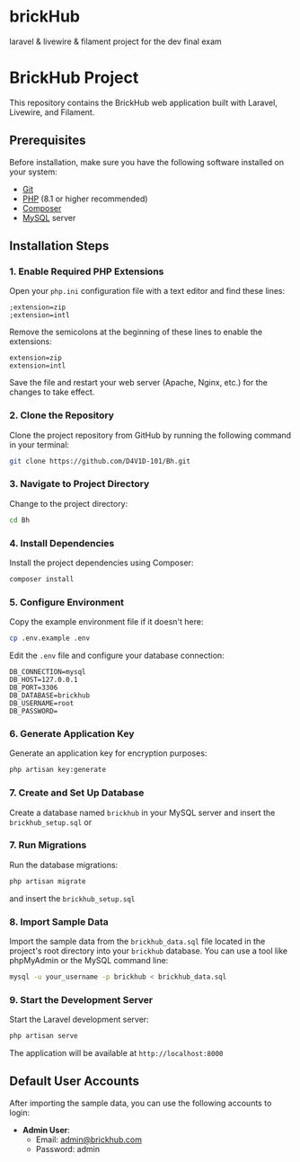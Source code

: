 # brickHub
laravel & livewire & filament project for the dev final exam
# BrickHub Project

This repository contains the BrickHub web application built with Laravel, Livewire, and Filament.

## Prerequisites

Before installation, make sure you have the following software installed on your system:

- [Git](https://git-scm.com/downloads)
- [PHP](https://www.php.net/downloads) (8.1 or higher recommended)
- [Composer](https://getcomposer.org/download/)
- [MySQL](https://dev.mysql.com/downloads/mysql/) server

## Installation Steps

### 1. Enable Required PHP Extensions

Open your `php.ini` configuration file with a text editor and find these lines:

```
;extension=zip
;extension=intl
```

Remove the semicolons at the beginning of these lines to enable the extensions:

```
extension=zip
extension=intl
```

Save the file and restart your web server (Apache, Nginx, etc.) for the changes to take effect.

### 2. Clone the Repository

Clone the project repository from GitHub by running the following command in your terminal:

```bash
git clone https://github.com/D4V1D-101/Bh.git
```

### 3. Navigate to Project Directory

Change to the project directory:

```bash
cd Bh
```

### 4. Install Dependencies

Install the project dependencies using Composer:

```bash
composer install
```

### 5. Configure Environment

Copy the example environment file if it doesn't here:

```bash
cp .env.example .env
```

Edit the `.env` file and configure your database connection:

```
DB_CONNECTION=mysql
DB_HOST=127.0.0.1
DB_PORT=3306
DB_DATABASE=brickhub
DB_USERNAME=root
DB_PASSWORD=
```

### 6. Generate Application Key

Generate an application key for encryption purposes:

```bash
php artisan key:generate
```

### 7. Create and Set Up Database

Create a database named `brickhub` in your MySQL server and insert the `brickhub_setup.sql` or

### 7. Run Migrations

Run the database migrations:

```bash
php artisan migrate
```
and insert the `brickhub_setup.sql`

### 8. Import Sample Data

Import the sample data from the `brickhub_data.sql` file located in the project's root directory into your `brickhub` database. You can use a tool like phpMyAdmin or the MySQL command line:

```bash
mysql -u your_username -p brickhub < brickhub_data.sql
```

### 9. Start the Development Server

Start the Laravel development server:

```bash
php artisan serve
```

The application will be available at `http://localhost:8000`

## Default User Accounts

After importing the sample data, you can use the following accounts to login:

- **Admin User**:
  - Email: admin@brickhub.com
  - Password: admin
